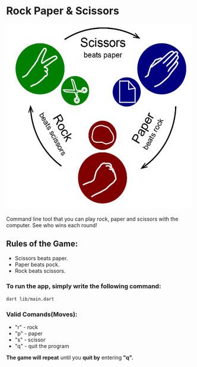 # Rock Paper & Scissors

<p align="center"><img src="./media/rock-paper-scissors.jpg" width="500px" height="500px"></p>

Command line tool that you can play rock, paper and scissors with the computer. See who wins each round!

## Rules of the Game:

- Scissors beats paper.
- Paper beats pock.
- Rock beats scissors.

### To run the app, simply write the following command:

```bash
dart lib/main.dart
```

### Valid Comands(Moves):

- "r" - rock
- "p" - paper
- "s" - scissor
- "q" - quit the program

**The game will repeat** until you **quit by** entering **"q".**
